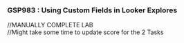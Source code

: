 ### GSP983 :  Using Custom Fields in Looker Explores 

//MANUALLY COMPLETE LAB  
//Might take some time to update score for the 2 Tasks  
